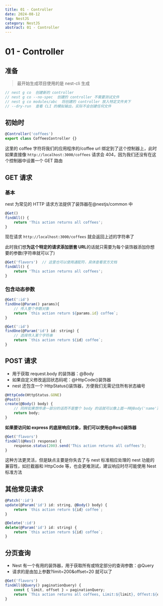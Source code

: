 ```yaml
---
title: 01 - Controller
date: 2024-08-12
tag: NestJS
category: NestJS
abstract: 01 - Controller
---
```


# 01 - Controller
## 准备

> 最开始生成项目使用的是 nest-cli 生成

```javascript
// nest g co  创建新的 controller
// nest g co --no-spec  创建的 controller 不需要测试文件
// nest g co modules/abc  将创建的 controller 放入特定文件夹下
// --dry-run  查看 CLI 的模拟输出，实际不会创建任何文件
```

## 初始时

```javascript
@Controller('coffees')
export class CoffeesController {}
```

这里的 coffee 字符将我们的应用程序的/coffee url 绑定到了这个控制器上，此时如果直接像 `http://localhost:3000/coffees` 请求会 404，因为我们还没有在这个控制器中设置一个 GET 路由

## GET 请求

### 基本

nest 为常见的 HTTP 请求方法提供了装饰器在@nestjs/common 中

```javascript
@Get()
findAll() {
    return 'This action returns all coffees';
}
```

现在请求 `http://localhost:3000/coffees` 就会返回上述的字符串了

此时我们想**为这个特定的请求添加嵌套 URL**的话就只需要为每个装饰器添加你想要的参数(字符串就可以了)

```javascript
@Get('flavors')  // 这里也可以使用通配符，具体查看官方文档
findAll() {
    return 'This action returns all coffees';
}
```

### 包含动态参数

```javascript
@Get(':id')
findOne(@Param() params){
    // 传入整个参数对象
    return `this action return ${params.id} coffee`;
}
```

```javascript
@Get(':id')
findOne(@Param('id') id: string) {
    // 选择传入某个字符串
    return `this action return ${id} coffee`;
}
```

## POST 请求

- 用于获取 request.body 的装饰器：@Body
-  如果自定义修改返回状态码呢：@HttpCode()装饰器
-  nest 还包含一个 HttpStatus()装饰器，方便我们无需记住所有状态编号

```javascript
@HttpCode(HttpStatus.GONE)
@Post()
create(@Body() body) {
    // 同样如果想传递一部分的话而不是整个 body 的话就可以像上面一样@Body('name') name
    return body;
}
```

**如果要访问如 express 的底层响应对象，我们可以使用@Res()装饰器**

```javascript
@Get('flavors')
findAll(@Res() response) {
    response.status(200).send('This action returns all coffees');
}
```

这种方法更灵活，但是缺点主要是你失去了与 nest 标准相应处理的 nest 功能的兼容性，如拦截器和 HttpCode 等，也会更难测试，建议响应时尽可能使用 Nest 标准方法

## 其他常见请求

```javascript
@Patch(':id')
update(@Param('id') id: string, @Body() body) {
    return `this action return ${id} coffee`;
}
```

```javascript
@Delete(':id')
delete(@Param('id') id: string) {
    return `this action return ${id} coffee`;
}
```

## 分页查询

- Nest 有一个有用的装饰器，用于获取所有或特定部分的查询参数：@Query
- 请求的是由加上参数?limit=200&offset=20 就可以了

```javascript
@Get('flavors')
findAll(@Query() paginationQuery) {
    const { limit, offset } = paginationQuery;
    return `This action returns all coffees, Limit:${limit}, Offest:${offset}`;
}
```
